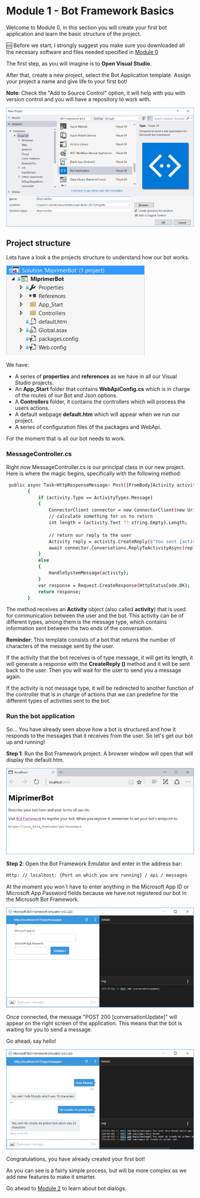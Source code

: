 # Module 1 - Bot Framework Basics

Welcome to Module 0, in this section you will create your first bot application and learn the basic structure of the project.

:sos: Before we start, I strongly suggest you make sure you downloaded all the necesary software and files needed specified in [Module 0](https://github.com/DanyStinson/BigBotTheory/tree/master/Modules/Module-0)

The first step, as you will imagine is to **Open Visual Studio**.

After that, create a new project, select the Bot Application template. Assign your project a name and give life to your first bot! 

**Note**: Check the "Add to Source Control" option, it will help with you with version control and you will have a repository to work with.

![](../../images/mod1_1.png)
## Project structure

Lets have a look a the projects structure to understand how our bot works.

![](../../images/mod1_2.png)

We have: 
- A series of **properties** and **references** as we have in all our Visual Studio projects. 
- An **App_Start** folder that contains **WebApiConfig.cs** which is in charge of the routes of our Bot and Json options.
- A **Controllers** folder, it contains the controllers which will process the users actions.
- A default webpage **default.htm** which will appear when we run our project.
- A series of configuration files of the packages and WebApi.

For the moment that is all our bot needs to work. 

### **MessageController.cs**
Right now MessageController.cs is our principal class in our new project. Here is where the magic begins, specifically with the following method:

```sh
 public async Task<HttpResponseMessage> Post([FromBody]Activity activity)
        {
            if (activity.Type == ActivityTypes.Message)
            {
                ConnectorClient connector = new ConnectorClient(new Uri(activity.ServiceUrl));
                // calculate something for us to return
                int length = (activity.Text ?? string.Empty).Length;

                // return our reply to the user
                Activity reply = activity.CreateReply($"You sent {activity.Text} which was {length} characters");
                await connector.Conversations.ReplyToActivityAsync(reply);
            }
            else
            {
                HandleSystemMessage(activity);
            }
            var response = Request.CreateResponse(HttpStatusCode.OK);
            return response;
        }
``` 


The method receives an **Activity** object (also called **activity**) that is used for communication between the user and the bot. This activity can be of different types, among them is the message type, which contains information sent between the two ends of the conversation.

**Reminder**: This template consists of a bot that returns the number of characters of the message sent by the user.

If the activity that the bot receives is of type message, it will get its length, it will generate a response with the **CreateReply ()** method and it will be sent back to the user. Then you will wait for the user to send you a message again.

If the activity is not message type, it will be redirected to another function of the controller that is in charge of actions that we can predefine for the different types of activities sent to the bot.


### Run the bot application

So... You have already seen above how a bot is structured and how it responds to the messages that it receives from the user. So let's get our bot up and running!

**Step 1**: Run the Bot Framework project. A browser window will open that will display the default.htm.

![](../../images/mod1_4.png)

**Step 2**: Open the Bot Framework Emulator and enter in the address bar:
```sh
Http: // localhost: {Port on which you are running} / api / messages
```

At the moment you won´t have to enter anything in the Microsoft App ID or Microsoft App Password fields because we have not registered our bot in the Microsoft Bot Framework.

![](../../images/mod1_5.png)
 
Once connected, the message "POST 200 [conversationUpdate]" will appear on the right screen of the application. This means that the bot is waiting for you to send a message. 

Go ahead, say hello!

![](../../images/mod1_6.png)
 
Congratulations, you have already created your first bot!

As you can see is a fairly simple process, but will be more complex as we add new features to make it smarter.

Go ahead to [Module 2](https://github.com/DanyStinson/BigBotTheory/tree/master/Modules/Module-2) to learn about bot dialogs.